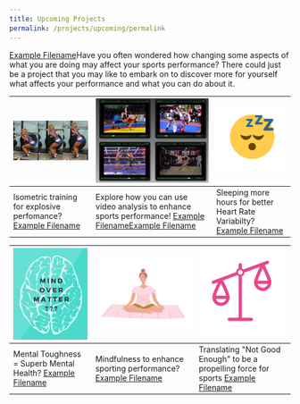 ```yaml
---
title: Upcoming Projects
permalink: /projects/upcoming/permalink
---
```

[Example Filename](/files/projects-synopsis/upcoming-projects/GL%20Improving%20martial%20arts%20performance%20using%20video%20analysis.pdf)Have you often wondered how changing some aspects of what you are doing may affect your sports performance? There could just be a project that you may like to embark on to discover more for yourself what affects your performance and what you can do about it. 



| ![Alt text for image on Isomer site](/images/projects-images/JC%20Sqauts.png) | ![Alt text for image on Isomer site](/images/projects-images/EC%20Video%20Anaysis.png) | ![Alt text for image on Isomer site](/images/projects-images/SH%20Sleep.png) |
| -------- | -------- | -------- |
| Isometric training for explosive perfomance?[Example Filename](/files/projects-synopsis/upcoming-projects/GL%20Isometrics%20Squats%20and%20Vertical%20Jump%20Performance.pdf)  | Explore how you can use video analysis to enhance sports performance! [Example Filename](/files/projects-synopsis/upcoming-projects/GL%20Video%20Analysis%20for%20sports%20performance.pdf)[Example Filename](/files/projects-synopsis/upcoming-projects/GL%20Improving%20martial%20arts%20performance%20using%20video%20analysis.pdf) | Sleeping more hours for better Heart Rate Variabilty? [Example Filename](/files/projects-synopsis/upcoming-projects/GL%20HRV%20and%20Sleep.pdf)  |



|![Alt text for image on Isomer site](/images/projects-images/SH%20mind%20over%20matter.png)  | ![Alt text for image on Isomer site](/images/projects-images/SH%20mindfulness.png) | ![Alt text for image on Isomer site](/images/projects-images/SH%20Tipping%20Scale.png) |
| -------- | -------- | -------- |
|  Mental Toughness = Superb Mental Health? [Example Filename](/files/projects-synopsis/upcoming-projects/GL%20Mental%20Health%20Youth%20Athlete.pdf)     | Mindfulness to enhance sporting performance?   [Example Filename](/files/projects-synopsis/upcoming-projects/GL%20Mindfulness%20in%20Sports%20Performance.pdf) |  Translating "Not Good Enough" to be a propelling force for sports [Example Filename](/files/projects-synopsis/upcoming-projects/GL%20on%20being%20Good%20Enough.pdf) |